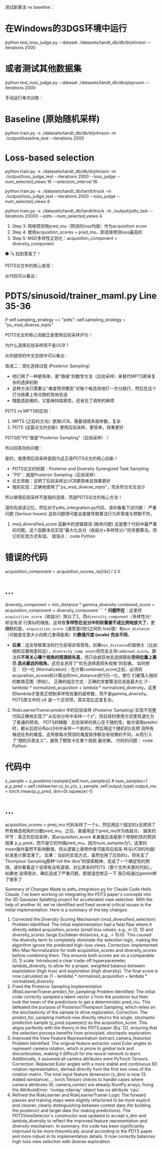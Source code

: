   测试新算法 vs baseline：
  # 在Windows的3DGS环境中运行
  python test_loss_judge.py --dataset ./datasets/tandt_db/db/drjohnson --iterations 2000

  # 或者测试其他数据集
  python test_loss_judge.py --dataset ./datasets/tandt_db/db/playroom --iterations 2000

  手动运行单次训练：
  # Baseline (原始随机采样)
  python train.py -s ./datasets/tandt_db/db/drjohnson -m ./output/baseline_test --iterations 2000

  # Loss-based selection
  python train.py -s ./datasets/tandt_db/db/drjohnson -m ./output/loss_judge_test --iterations 2000 --loss_judge --num_selected_views 16 --selection_interval 16

 python train.py -s ./datasets/tandt_db/tandt/truck -m ./output/loss_judge_test --iterations 2000 --loss_judge --num_selected_views 8

python train.py -s ./datasets/tandt_db/tandt/truck -m ./output/pdts_test --iterations 20000 --pdts --num_selected_views 4

  1. Step 3: 网络预测用pred_mu（预测的loss均值）作为acquisition score
  2. Step 4: 使用acquisition_scores = pred_mu，即选择预测loss最高的
  3. Step 5: MSD多样性正则化：acquisition_component + diversity_component


● 🔍 找到答案了！

  PDTS论文中的核心发现：

  从代码可以看出：

  # PDTS/sinusoid/trainer_maml.py Line 35-36
  if self.sampling_strategy == "pdts":
      self.sampling_strategy = "ps_msd_diverse_mpts"

  PDTS论文的核心贡献正是使用后验采样(PS)！

  为什么选择后验采样而不是UCB？

  从你提供的中文总结中可以看出：

  改进二：简化选择过程 (Posterior Sampling)
  - 他们用了一种更简单、更"随缘"的数学方法（后验采样）来替代MPTS原来复杂的选择机制
  - 这种方法只需要让"难度预测模型"对每个候选场地打一次分就行，然后在这个打分结果上带点随机性地去选
  - 既能选到难的，又能保持探索性，还省去了调参的麻烦

  PDTS vs MPTS的区别：

  1. MPTS (之前的方法): 使用UCB，需要调很多超参数，复杂
  2. PDTS (这篇论文的创新): 使用后验采样，更简单，效果更好

  PDTS的"PS"就是"Posterior Sampling"（后验采样）！

  所以回答你的问题：

  是的，我使用后验采样是因为这正是PDTS论文的核心创新！

  - PDTS论文的标题：Posterior and Diversity Synergized Task Sampling
  - "PS"：就是Posterior Sampling（后验采样）
  - 论文贡献：证明了后验采样比UCB更简单且效果更好
  - 我的实现：正确地使用了"ps_msd_diverse_mpts"，完全符合论文设计

  所以使用后验采样不是我的选择，而是PDTS论文的核心方法！


  请你先阅读记忆。然后对于pdts_intergration.py代码，请你看看下述问题：
  严重问题 (Serious Issues)
  这些问题很可能会直接导致算法行为异常或与预期不符。
  1. msd_diversified_score 函数中的逻辑错误 (致命问题)
  这是整个代码中最严重的问题。这个函数本应实现“最大化总分（收益分+多样性分）”的贪婪算法，但它的实现方式有误。
  错误点：
  code
  Python
  # 错误的代码
  acquisition_component = acquisition_scores_np[idx] / 2.0
  # ...
  diversity_component = min_distance * gamma_diversity
  combined_score = acquisition_component + diversity_component
  ```    *   **问题所在**：这里将`acquisition_score`（收益分）除以了2，而`diversity_component`（多样性分）却没有进
  行类似的缩放。这导致**多样性在总分中的权重被不成比例地放大了**。更糟糕的是，`acquisition_score`（通常是0到1之间的
  loss值）和`min_distance`（可能是任意大小的欧几里得距离）的**数值尺度 (scale) 完全不同**。
  *   **后果**：这会导致算法的行为变得非常奇怪。如果`min_distance`的值很大（比如相机位置相差较远），`diversity_comp
  onent`将完全主导`combined_score`。算法将**不再关心哪个视角的预测损失高**，而只会疯狂地去选择那些**空间位置上离已
  选点最远的视角**。这完全违背了“优先选择高损失视角”的初衷。
  如何修正：
  归一化 (Normalization)：在计算combined_score之前，必须将acquisition_scores和计算出的min_distance进行归一化，使它
  们都落入相同的数值范围（例如）。
  正确的组合方式：正确的贪婪算法应该是最大化 (1 - lambda) * normalized_acquistion + lambda *
  normalized_diversity。这里的lambda才是真正控制多样性权重的超参数，而不是gamma_diversity。PDTS原文中的 γS
  是一个正则项，其实现比这里复杂。
  2. RiskLearnerTrainer.predict 中的后验采样 (Posterior Sampling) 实现不完整
  代码正确地实现了“从后验分布中采样一个z”，但后续的使用方式使其退化为了普通的预测。
  PDTS的精髓：后验采样的核心在于随机性。每次调用predict时，都从后验分布p(z|H)中采样一个新的z，然后用这个随机的z去预
  测所有候选任务的难度。这导致每次预测的难度排序都会有轻微的不同，从而引入了“随机乐观主义”，避免了模型卡在某个局部
  最优解。
  代码的问题：
  code
  Python
  # 代码中
  z_sample = z_posterior.rsample([self.num_samples]) # num_samples=1
  p_y_pred = self.risklearner.xz_to_y(x, z_sample, self.output_type)
  output_mu = torch.mean(p_y_pred, dim=0).squeeze(-1)
  # ...
  acquisition_scores = pred_mu
  代码采样了一个z，然后用这个固定的z去预测了所有候选视角的分数pred_mu。之后，直接用这个pred_mu作为收益分。
  缺失的环节：真正的后验采样，其acquisition_score 本身就应该是那个带随机性的预测结果
  p_y_pred，而不是它的均值pred_mu。因为num_samples为1，这里的mean操作虽然不影响数值，但从逻辑上表明作者可能将后验采
  样与UCB的均值/标准差计算混淆了。
  后果：当前的实现方式，虽然也用了后验的z，但失去了Thompson Sampling那种“roll the
  dice”的探索精神，变成了一个确定性的预测。请你看看这个说得有没有道理，对比原本的PDTS（那个文件夹里的代码）。如果他
  说得很对，确实造成了严重问题，那就请您修正一下
  我已经通过gemini修了很多了

  Summary of Changes Made to pdts_integration.py for Claude Code
Hello Claude, I've been working on integrating the PDTS paper's concepts into the 3D Gaussian Splatting project for accelerated view selection. With the help of another AI, we've identified and fixed several critical issues in the initial implementation. Here is a summary of the key changes:
1. Corrected the Diversity Scoring Mechanism (msd_diversified_selection)
Problem Identified: The initial implementation had a fatal flaw where it directly added acquisition_scores (small loss values, e.g., in [0, 1]) and diversity_scores (large Euclidean distances, e.g., > 10.0). This caused the diversity term to completely dominate the selection logic, making the algorithm ignore the predicted high-loss views.
Correction:
Implemented Min-Max Normalization for both acquisition_scores and diversity_scores before combining them. This ensures both scores are on a comparable [0, 1] scale.
Introduced a clear trade-off hyperparameter, lambda_diversity, to allow for a proper, weighted balance between exploitation (high loss) and exploration (high diversity). The final score is now calculated as (1 - lambda) * normalized_acquisition + lambda * normalized_diversity.
2. Fixed the Posterior Sampling Implementation (RiskLearnerTrainer.predict_for_sampling)
Problem Identified: The initial code correctly sampled a latent vector z from the posterior but then took the mean of the predictions to get a deterministic pred_mu. This defeated the purpose of Posterior/Thompson Sampling, which relies on the stochasticity of the sample to drive exploration.
Correction: The predict_for_sampling method now directly returns the single, stochastic prediction sample (y_pred.squeeze()) as the acquisition_score. This aligns perfectly with the theory in the PDTS paper (Eq. 12), ensuring that the selection process benefits from principled, stochastic exploration.
3. Improved the View Feature Representation (extract_camera_features)
Problem Identified: The original feature extractor used Euler angles to represent camera rotation, which is prone to gimbal lock and discontinuities, making it difficult for the neural network to learn. Additionally, it assumed all camera attributes were PyTorch Tensors.
Correction:
Replaced Euler angles with a more stable and continuous 6D rotation representation, derived directly from the first two rows of the rotation matrix.
The total input feature dimension (x_dim) is now 13.
Added isinstance(..., torch.Tensor) checks to handle cases where camera attributes (R, camera_center) are already NumPy arrays, fixing the AttributeError: 'numpy.ndarray' object has no attribute 'cpu'.
4. Refined the RiskLearner and RiskLearnerTrainer Logic
The forward passes and training steps were slightly refactored to be more explicit and cleaner, clearly distinguishing between context data (for building the posterior) and target data (for making predictions).
The PDTSViewSelector's constructor was updated to accept x_dim and lambda_diversity to reflect the improved feature representation and diversity mechanism.
In summary, the code has been significantly improved to be more theoretically sound according to the PDTS paper and more robust in its implementation details. It now correctly balances high-loss view selection with diverse exploration.